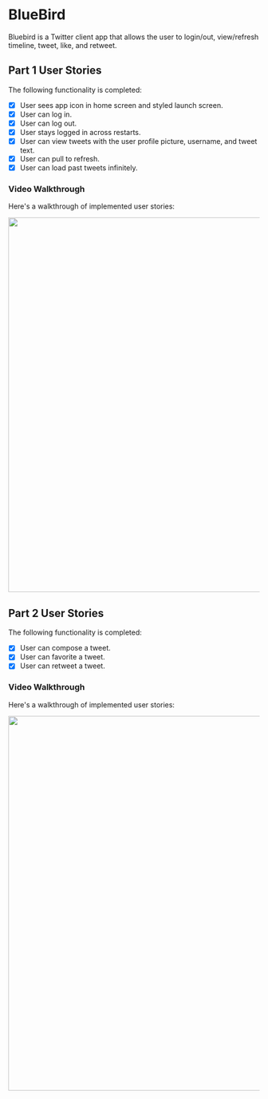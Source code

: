 # BlueBird
Bluebird is a Twitter client app that allows the user to login/out, view/refresh timeline, tweet, like, and retweet.

## Part 1 User Stories

The following functionality is completed:

- [x] User sees app icon in home screen and styled launch screen. 
- [x] User can log in. 
- [x] User can log out. 
- [x] User stays logged in across restarts. 
- [x] User can view tweets with the user profile picture, username, and tweet text. 
- [x] User can pull to refresh. 
- [x] User can load past tweets infinitely. 

### Video Walkthrough

Here's a walkthrough of implemented user stories:

<img src='https://i.imgur.com/nJjTnfe.gif' width=750 />

## Part 2 User Stories

The following functionality is completed:

- [x] User can compose a tweet. 
- [x] User can favorite a tweet. 
- [x] User can retweet a tweet.

### Video Walkthrough

Here's a walkthrough of implemented user stories:

<img src='https://i.imgur.com/d2WRDDN.gif' width=750 />

